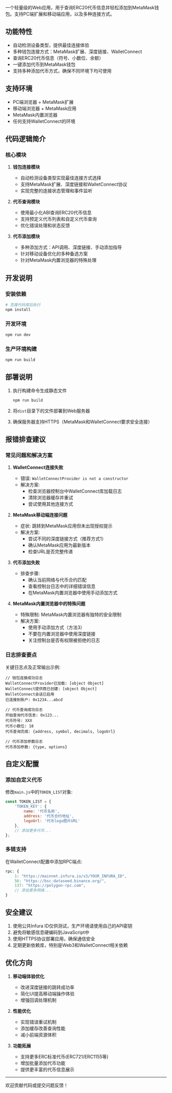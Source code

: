 
一个轻量级的Web应用，用于查询ERC20代币信息并轻松添加到MetaMask钱包。支持PC端扩展和移动端应用，以及多种连接方式。

## 功能特性

- 自动检测设备类型，提供最佳连接体验
- 多种钱包连接方式：MetaMask扩展、深度链接、WalletConnect
- 查询ERC20代币信息（符号、小数位、余额）
- 一键添加代币到MetaMask钱包
- 支持多种添加代币方式，确保不同环境下均可使用

## 支持环境

- PC端浏览器 + MetaMask扩展
- 移动端浏览器 + MetaMask应用
- MetaMask内置浏览器
- 任何支持WalletConnect的环境

## 代码逻辑简介

### 核心模块

1. **钱包连接模块**
   - 自动检测设备类型实现最佳连接方式选择
   - 支持MetaMask扩展、深度链接和WalletConnect协议
   - 实现完整的连接状态管理和事件监听

2. **代币查询模块**
   - 使用最小化ABI查询ERC20代币信息
   - 支持预定义代币列表和自定义代币查询
   - 优化错误处理和状态反馈

3. **代币添加模块**
   - 多种添加方式：API调用、深度链接、手动添加指导
   - 针对移动设备优化的多种备选方案
   - 针对MetaMask内置浏览器的特殊处理

## 开发说明

### 安装依赖

```bash
# 克隆代码库后执行
npm install
```

### 开发环境

```bash
npm run dev
```

### 生产环境构建

```bash
npm run build
```

## 部署说明

1. 执行构建命令生成静态文件
   ```bash
   npm run build
   ```

2. 将`dist`目录下的文件部署到Web服务器

3. 确保服务器支持HTTPS（MetaMask和WalletConnect要求安全连接）

## 报错排查建议

### 常见问题和解决方案

1. **WalletConnect连接失败**
   - 错误: `WalletConnectProvider is not a constructor`
   - 解决方案: 
     - 检查浏览器控制台中WalletConnect库加载日志
     - 清除浏览器缓存并重试
     - 尝试使用其他连接方式

2. **MetaMask移动端连接问题**
   - 症状: 跳转到MetaMask应用但未出现授权提示
   - 解决方案: 
     - 尝试不同的深度链接方式（推荐方式1）
     - 确认MetaMask应用为最新版本
     - 检查URL是否完整传递

3. **代币添加失败**
   - 排查步骤:
     - 确认当前网络与代币合约匹配
     - 查看控制台日志中的详细错误信息
     - 在MetaMask内置浏览器中使用手动添加方式

4. **MetaMask内置浏览器中的特殊问题**
   - 特殊限制: MetaMask内置浏览器有独特的安全限制
   - 解决方案:
     - 使用手动添加方式（方法3）
     - 不要在内置浏览器中使用深度链接
     - 关注控制台是否有权限被拒绝的日志

### 日志排查要点

关键日志点及正常输出示例:

```
// 钱包连接成功日志
WalletConnectProvider已加载: [object Object]
WalletConnect提供商已创建: [object Object]
WalletConnect会话已启用
已连接到账户: 0x1234...abcd

// 代币查询成功日志
开始查询代币信息: 0x123...
代币符号: XXX
代币小数位: 18
代币查询完成: {address, symbol, decimals, logoUrl}

// 代币添加参数日志
代币添加参数: {type, options}
```

## 自定义配置

### 添加自定义代币

修改`main.js`中的`TOKEN_LIST`对象:

```javascript
const TOKEN_LIST = {
    'TOKEN_KEY': {
        name: '代币名称',
        address: '代币合约地址',
        logoUrl: '代币logo图片URL'
    },
    // 添加更多代币...
};
```

### 多链支持

在WalletConnect配置中添加RPC端点:

```javascript
rpc: {
    1: "https://mainnet.infura.io/v3/YOUR_INFURA_ID",
    56: "https://bsc-dataseed.binance.org/",
    137: "https://polygon-rpc.com",
    // 添加更多网络...
}
```

## 安全建议

1. 使用公共Infura ID仅供测试，生产环境请使用自己的API密钥
2. 避免将敏感信息硬编码到JavaScript中
3. 使用HTTPS协议部署应用，确保通信安全
4. 定期更新依赖库，特别是Web3和WalletConnect相关依赖

## 优化方向

1. **移动端体验优化**
   - 改进深度链接的跳转成功率
   - 简化UI提高移动端操作体验
   - 增强回调处理机制

2. **性能优化**
   - 实现错误重试机制
   - 添加缓存改善查询性能
   - 减小前端资源体积

3. **功能拓展**
   - 支持更多ERC标准代币(ERC721/ERC1155等)
   - 增加批量添加代币功能
   - 提供更丰富的代币信息展示

---

欢迎贡献代码或提交问题反馈！
